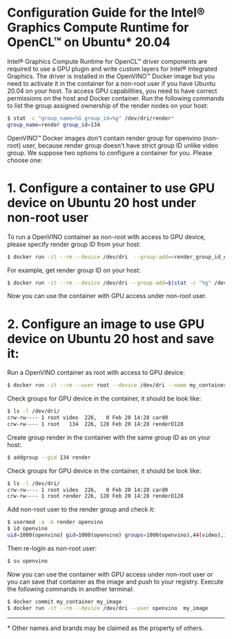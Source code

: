 # Configuration Guide for the Intel® Graphics Compute Runtime for OpenCL™ on Ubuntu* 20.04

Intel® Graphics Compute Runtime for OpenCL™ driver components are required to use a GPU plugin and write custom layers for Intel® Integrated Graphics. 
The driver is installed in the OpenVINO™ Docker image but you need to activate it in the container for a non-root user if you have Ubuntu 20.04 on your host.
To access GPU capabilities, you need to have correct permissions on the host and Docker container. 
Run the following commands to list the group assigned ownership of the render nodes on your host:
```bash
$ stat -c "group_name=%G group_id=%g" /dev/dri/render*
group_name=render group_id=134
```
OpenVINO™ Docker images don't contain render group for openvino (non-root) user, because render group doesn't have strict group ID unlike video group. 
We suppose two options to configure a container for you. Please choose one:


# 1. Configure a container to use GPU device on Ubuntu 20 host under non-root user
To run a OpenVINO container as non-root with access to GPU device, please specify render group ID from your host:
```bash
$ docker run -it --rm --device /dev/dri  --group-add=<render_group_id_on_host> <image_name> 
```
For example, get render group ID on your host:
```bash
$ docker run -it --rm --device /dev/dri --group-add=$(stat -c "%g" /dev/dri/render*) <image_name> 
```
Now you can use the container with GPU access under non-root user.

# 2. Configure an image to use GPU device on Ubuntu 20 host and save it:
Run a OpenVINO container as root with access to GPU device: 
```bash
$ docker run -it --rm --user root --device /dev/dri --name my_container <image_name>
```
Check groups for GPU device in the container, it should be look like:
```bash
$ ls -l /dev/dri/
crw-rw---- 1 root video  226,   0 Feb 20 14:28 card0
crw-rw---- 1 root   134  226, 128 Feb 20 14:28 renderD128
```
Create group render in the container with the same group ID as on your host: 
```bash
$ addgroup --gid 134 render
```
Check groups for GPU device in the container, it should be look like:
```bash
$ ls -l /dev/dri/
crw-rw---- 1 root video  226,   0 Feb 20 14:28 card0
crw-rw---- 1 root render 226, 128 Feb 20 14:28 renderD128
```
Add non-root user to the render group and check it:
```bash
$ usermod -a -G render openvino
$ id openvino
uid=1000(openvino) gid=1000(openvino) groups=1000(openvino),44(video),100(users),134(render)
```
Then re-login as non-root user:
```bash
$ su openvino
```
Now you can use the container with GPU access under non-root user or you can save that container as the image and push to your registry. 
Execute the following commands in another terminal:
```bash
$ docker commit my_container my_image
$ docker run -it --rm --device /dev/dri --user openvino  my_image
```

---
\* Other names and brands may be claimed as the property of others.
